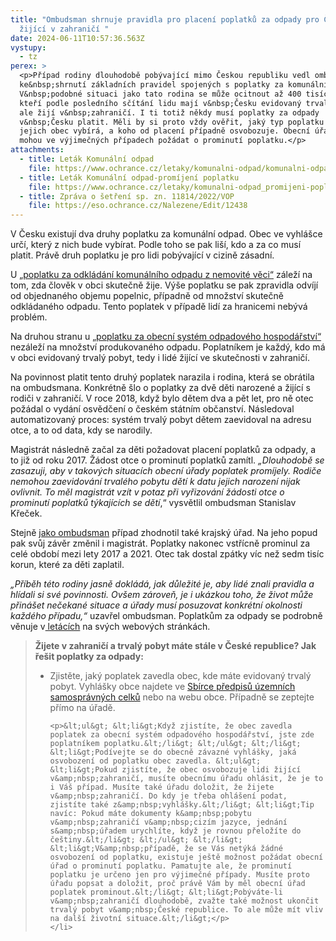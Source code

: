 ```yaml
---
title: "Ombudsman shrnuje pravidla pro placení poplatků za odpady pro Čechy
  žijící v zahraničí "
date: 2024-06-11T10:57:36.563Z
vystupy:
  - tz
perex: >
  <p>Případ rodiny dlouhodobě pobývající mimo Českou republiku vedl ombudsmana
  ke&nbsp;shrnutí základních pravidel spojených s poplatky za komunální odpad.
  V&nbsp;podobné situaci jako tato rodina se může ocitnout až 400 tisíc Čechů,
  kteří podle posledního sčítání lidu mají v&nbsp;Česku evidovaný trvalý pobyt,
  ale žijí v&nbsp;zahraničí. I ti totiž někdy musí poplatky za odpady
  v&nbsp;Česku platit. Měli by si proto vždy ověřit, jaký typ poplatku za odpady
  jejich obec vybírá, a koho od placení případně osvobozuje. Obecní úřad také
  mohou ve výjimečných případech požádat o prominutí poplatku.</p>
attachments:
  - title: Leták Komunální odpad
    file: https://www.ochrance.cz/letaky/komunalni-odpad/komunalni-odpad.pdf
  - title: Leták Komunální odpad-promíjení poplatku
    file: https://www.ochrance.cz/letaky/komunalni-odpad_promijeni-poplatku/komunalni-odpad_promijeni-poplatku.pdf
  - title: Zpráva o šetření sp. zn. 11814/2022/VOP
    file: https://eso.ochrance.cz/Nalezene/Edit/12438
---
```

<p>V Česku existují dva druhy poplatku za komunální odpad. Obec ve vyhlášce určí, který z nich bude vybírat. Podle toho se pak liší, kdo a za co musí platit. Právě druh poplatku je pro lidi pobývající v cizině zásadní.</p>

<p>U <a href="https://www.zakonyprolidi.cz/cs/1990-565#cast2-hlava7-dil3">&bdquo;poplatku za odkládání komunálního odpadu z&nbsp;nemovité věci&ldquo;</a> záleží na tom, zda člověk v obci skutečně žije. Výše poplatku se pak zpravidla odvíjí od objednaného objemu popelnic, případně od množství skutečně odkládaného odpadu. Tento poplatek v&nbsp;případě lidí&nbsp;za hranicemi nebývá problém.</p>

<p>Na druhou stranu u <a href="https://www.zakonyprolidi.cz/cs/1990-565#cast2-hlava7-dil2">&bdquo;poplatku za obecní systém odpadového hospodářství&ldquo;</a> nezáleží na množství produkovaného odpadu. Poplatníkem je každý, kdo má v&nbsp;obci evidovaný trvalý pobyt, tedy i lidé žijící ve skutečnosti v&nbsp;zahraničí.</p>

<p>Na povinnost platit tento druhý poplatek narazila i rodina, která se obrátila na ombudsmana. Konkrétně šlo o poplatky za dvě děti narozené a žijící s rodiči v zahraničí. V&nbsp;roce 2018, když bylo dětem dva a pět let, pro ně otec požádal o vydání osvědčení o českém státním občanství. Následoval automatizovaný proces: systém trvalý pobyt dětem zaevidoval na adresu otce, a to od data, kdy se narodily.</p>

<p>Magistrát následně začal za děti požadovat placení poplatků za odpady, a to již od roku 2017. Žádost otce o prominutí poplatků zamítl. <em>&bdquo;Dlouhodobě se zasazuji, aby v&nbsp;takových situacích obecní úřady poplatek promíjely. Rodiče nemohou zaevidování trvalého pobytu dětí k&nbsp;datu jejich narození nijak ovlivnit. To měl magistrát vzít v potaz při vyřizování žádosti otce o prominutí poplatků týkajících se dětí</em>,&ldquo; vysvětlil ombudsman Stanislav Křeček.</p>

<p>Stejně <a href="https://eso.ochrance.cz/Nalezene/Edit/12438">jako ombudsman</a> případ zhodnotil také krajský úřad. Na jeho popud pak svůj závěr změnil i magistrát. Poplatky nakonec vstřícně prominul za celé období mezi lety 2017 a 2021. Otec tak dostal zpátky víc než sedm tisíc korun, které za děti zaplatil.</p>

<p><em>&bdquo;Příběh této rodiny jasně dokládá, jak důležité je, aby lidé znali pravidla a hlídali si své povinnosti. Ovšem zároveň, je i ukázkou toho, že život může přinášet nečekané situace a úřady musí posuzovat konkrétní okolnosti každého případu,&ldquo;</em> uzavřel ombudsman. Poplatkům za odpady se podrobně věnuje v<a href="https://www.ochrance.cz/situace/bydleni/"> letácích</a> na svých webových stránkách.</p>

<blockquote>
<p><strong>Žijete v&nbsp;zahraničí a trvalý pobyt máte stále v&nbsp;České republice? Jak řešit poplatky za odpady:</strong></p>

<ul>
	<li>Zjistěte, jaký poplatek zavedla obec, kde máte evidovaný trvalý pobyt. Vyhlášky obce najdete ve <a href="https://sbirkapp.gov.cz/vyhledavani">Sbírce předpisů územních samosprávných celků</a> nebo na webu obce. Případně se zeptejte přímo na úřadě.

	<p>&lt;ul&gt; &lt;li&gt;Když zjistíte, že obec zavedla poplatek za obecní systém odpadového hospodářství, jste zde poplatníkem poplatku.&lt;/li&gt; &lt;/ul&gt; &lt;/li&gt; &lt;li&gt;Podívejte se do obecně závazné vyhlášky, jaká osvobození od poplatku obec zavedla. &lt;ul&gt; &lt;li&gt;Pokud zjistíte, že obec osvobozuje lidi žijící v&amp;nbsp;zahraničí, musíte obecnímu úřadu ohlásit, že je to i Váš případ. Musíte také úřadu doložit, že žijete v&amp;nbsp;zahraničí. Do kdy je třeba ohlášení podat, zjistíte také z&amp;nbsp;vyhlášky.&lt;/li&gt; &lt;li&gt;Tip navíc: Pokud máte dokumenty k&amp;nbsp;pobytu v&amp;nbsp;zahraničí v&amp;nbsp;cizím jazyce, jednání s&amp;nbsp;úřadem urychlíte, když je rovnou přeložíte do češtiny.&lt;/li&gt; &lt;/ul&gt; &lt;/li&gt; &lt;li&gt;V&amp;nbsp;případě, že se Vás netýká žádné osvobození od poplatku, existuje ještě možnost požádat obecní úřad o prominutí poplatku. Pamatujte ale, že prominutí poplatku je určeno jen pro výjimečné případy. Musíte proto úřadu popsat a doložit, proč právě Vám by měl obecní úřad poplatek prominout.&lt;/li&gt; &lt;li&gt;Pobýváte-li v&amp;nbsp;zahraničí dlouhodobě, zvažte také možnost ukončit trvalý pobyt v&amp;nbsp;České republice. To ale může mít vliv na další životní situace.&lt;/li&gt;</p>
	</li>
</ul>
</blockquote>
